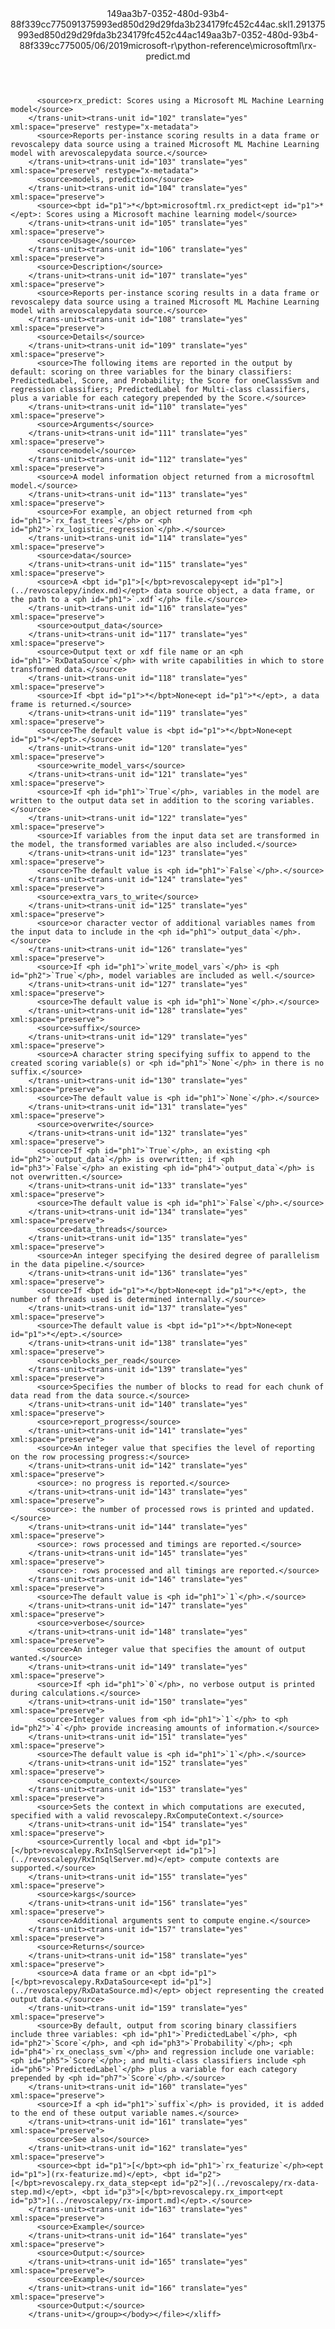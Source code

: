 <?xml version="1.0"?><xliff version="1.2" xmlns="urn:oasis:names:tc:xliff:document:1.2" xmlns:xsi="http://www.w3.org/2001/XMLSchema-instance" xsi:schemaLocation="urn:oasis:names:tc:xliff:document:1.2 xliff-core-1.2-transitional.xsd"><file datatype="xml" original="rx-predict.md" source-language="en-US" target-language="en-US"><header><tool tool-id="mdxliff" tool-name="mdxliff" tool-version="1.0-1931010" tool-company="Microsoft" /><xliffext:skl_file_name xmlns:xliffext="urn:microsoft:content:schema:xliffextensions">149aa3b7-0352-480d-93b4-88f339cc775091375993ed850d29d29fda3b234179fc452c44ac.skl</xliffext:skl_file_name><xliffext:version xmlns:xliffext="urn:microsoft:content:schema:xliffextensions">1.2</xliffext:version><xliffext:ms.openlocfilehash xmlns:xliffext="urn:microsoft:content:schema:xliffextensions">91375993ed850d29d29fda3b234179fc452c44ac</xliffext:ms.openlocfilehash><xliffext:ms.sourcegitcommit xmlns:xliffext="urn:microsoft:content:schema:xliffextensions">149aa3b7-0352-480d-93b4-88f339cc7750</xliffext:ms.sourcegitcommit><xliffext:ms.lasthandoff xmlns:xliffext="urn:microsoft:content:schema:xliffextensions">05/06/2019</xliffext:ms.lasthandoff><xliffext:ms.openlocfilepath xmlns:xliffext="urn:microsoft:content:schema:xliffextensions">microsoft-r\python-reference\microsoftml\rx-predict.md</xliffext:ms.openlocfilepath></header><body><group id="content" extype="content"><trans-unit id="101" translate="yes" xml:space="preserve" restype="x-metadata">
          <source>rx_predict: Scores using a Microsoft ML Machine Learning model</source>
        </trans-unit><trans-unit id="102" translate="yes" xml:space="preserve" restype="x-metadata">
          <source>Reports per-instance scoring results in a data frame or revoscalepy data source using a trained Microsoft ML Machine Learning model with arevoscalepydata source.</source>
        </trans-unit><trans-unit id="103" translate="yes" xml:space="preserve" restype="x-metadata">
          <source>models, prediction</source>
        </trans-unit><trans-unit id="104" translate="yes" xml:space="preserve">
          <source><bpt id="p1">*</bpt>microsoftml.rx_predict<ept id="p1">*</ept>: Scores using a Microsoft machine learning model</source>
        </trans-unit><trans-unit id="105" translate="yes" xml:space="preserve">
          <source>Usage</source>
        </trans-unit><trans-unit id="106" translate="yes" xml:space="preserve">
          <source>Description</source>
        </trans-unit><trans-unit id="107" translate="yes" xml:space="preserve">
          <source>Reports per-instance scoring results in a data frame or revoscalepy data source using a trained Microsoft ML Machine Learning model with arevoscalepydata source.</source>
        </trans-unit><trans-unit id="108" translate="yes" xml:space="preserve">
          <source>Details</source>
        </trans-unit><trans-unit id="109" translate="yes" xml:space="preserve">
          <source>The following items are reported in the output by default: scoring on three variables for the binary classifiers: PredictedLabel, Score, and Probability; the Score for oneClassSvm and regression classifiers; PredictedLabel for Multi-class classifiers, plus a variable for each category prepended by the Score.</source>
        </trans-unit><trans-unit id="110" translate="yes" xml:space="preserve">
          <source>Arguments</source>
        </trans-unit><trans-unit id="111" translate="yes" xml:space="preserve">
          <source>model</source>
        </trans-unit><trans-unit id="112" translate="yes" xml:space="preserve">
          <source>A model information object returned from a microsoftml model.</source>
        </trans-unit><trans-unit id="113" translate="yes" xml:space="preserve">
          <source>For example, an object returned from <ph id="ph1">`rx_fast_trees`</ph> or <ph id="ph2">`rx_logistic_regression`</ph>.</source>
        </trans-unit><trans-unit id="114" translate="yes" xml:space="preserve">
          <source>data</source>
        </trans-unit><trans-unit id="115" translate="yes" xml:space="preserve">
          <source>A <bpt id="p1">[</bpt>revoscalepy<ept id="p1">](../revoscalepy/index.md)</ept> data source object, a data frame, or the path to a <ph id="ph1">`.xdf`</ph> file.</source>
        </trans-unit><trans-unit id="116" translate="yes" xml:space="preserve">
          <source>output_data</source>
        </trans-unit><trans-unit id="117" translate="yes" xml:space="preserve">
          <source>Output text or xdf file name or an <ph id="ph1">`RxDataSource`</ph> with write capabilities in which to store transformed data.</source>
        </trans-unit><trans-unit id="118" translate="yes" xml:space="preserve">
          <source>If <bpt id="p1">*</bpt>None<ept id="p1">*</ept>, a data frame is returned.</source>
        </trans-unit><trans-unit id="119" translate="yes" xml:space="preserve">
          <source>The default value is <bpt id="p1">*</bpt>None<ept id="p1">*</ept>.</source>
        </trans-unit><trans-unit id="120" translate="yes" xml:space="preserve">
          <source>write_model_vars</source>
        </trans-unit><trans-unit id="121" translate="yes" xml:space="preserve">
          <source>If <ph id="ph1">`True`</ph>, variables in the model are written to the output data set in addition to the scoring variables.</source>
        </trans-unit><trans-unit id="122" translate="yes" xml:space="preserve">
          <source>If variables from the input data set are transformed in the model, the transformed variables are also included.</source>
        </trans-unit><trans-unit id="123" translate="yes" xml:space="preserve">
          <source>The default value is <ph id="ph1">`False`</ph>.</source>
        </trans-unit><trans-unit id="124" translate="yes" xml:space="preserve">
          <source>extra_vars_to_write</source>
        </trans-unit><trans-unit id="125" translate="yes" xml:space="preserve">
          <source>or character vector of additional variables names from the input data to include in the <ph id="ph1">`output_data`</ph>.</source>
        </trans-unit><trans-unit id="126" translate="yes" xml:space="preserve">
          <source>If <ph id="ph1">`write_model_vars`</ph> is <ph id="ph2">`True`</ph>, model variables are included as well.</source>
        </trans-unit><trans-unit id="127" translate="yes" xml:space="preserve">
          <source>The default value is <ph id="ph1">`None`</ph>.</source>
        </trans-unit><trans-unit id="128" translate="yes" xml:space="preserve">
          <source>suffix</source>
        </trans-unit><trans-unit id="129" translate="yes" xml:space="preserve">
          <source>A character string specifying suffix to append to the created scoring variable(s) or <ph id="ph1">`None`</ph> in there is no suffix.</source>
        </trans-unit><trans-unit id="130" translate="yes" xml:space="preserve">
          <source>The default value is <ph id="ph1">`None`</ph>.</source>
        </trans-unit><trans-unit id="131" translate="yes" xml:space="preserve">
          <source>overwrite</source>
        </trans-unit><trans-unit id="132" translate="yes" xml:space="preserve">
          <source>If <ph id="ph1">`True`</ph>, an existing <ph id="ph2">`output_data`</ph> is overwritten; if <ph id="ph3">`False`</ph> an existing <ph id="ph4">`output_data`</ph> is not overwritten.</source>
        </trans-unit><trans-unit id="133" translate="yes" xml:space="preserve">
          <source>The default value is <ph id="ph1">`False`</ph>.</source>
        </trans-unit><trans-unit id="134" translate="yes" xml:space="preserve">
          <source>data_threads</source>
        </trans-unit><trans-unit id="135" translate="yes" xml:space="preserve">
          <source>An integer specifying the desired degree of parallelism in the data pipeline.</source>
        </trans-unit><trans-unit id="136" translate="yes" xml:space="preserve">
          <source>If <bpt id="p1">*</bpt>None<ept id="p1">*</ept>, the number of threads used is determined internally.</source>
        </trans-unit><trans-unit id="137" translate="yes" xml:space="preserve">
          <source>The default value is <bpt id="p1">*</bpt>None<ept id="p1">*</ept>.</source>
        </trans-unit><trans-unit id="138" translate="yes" xml:space="preserve">
          <source>blocks_per_read</source>
        </trans-unit><trans-unit id="139" translate="yes" xml:space="preserve">
          <source>Specifies the number of blocks to read for each chunk of data read from the data source.</source>
        </trans-unit><trans-unit id="140" translate="yes" xml:space="preserve">
          <source>report_progress</source>
        </trans-unit><trans-unit id="141" translate="yes" xml:space="preserve">
          <source>An integer value that specifies the level of reporting on the row processing progress:</source>
        </trans-unit><trans-unit id="142" translate="yes" xml:space="preserve">
          <source>: no progress is reported.</source>
        </trans-unit><trans-unit id="143" translate="yes" xml:space="preserve">
          <source>: the number of processed rows is printed and updated.</source>
        </trans-unit><trans-unit id="144" translate="yes" xml:space="preserve">
          <source>: rows processed and timings are reported.</source>
        </trans-unit><trans-unit id="145" translate="yes" xml:space="preserve">
          <source>: rows processed and all timings are reported.</source>
        </trans-unit><trans-unit id="146" translate="yes" xml:space="preserve">
          <source>The default value is <ph id="ph1">`1`</ph>.</source>
        </trans-unit><trans-unit id="147" translate="yes" xml:space="preserve">
          <source>verbose</source>
        </trans-unit><trans-unit id="148" translate="yes" xml:space="preserve">
          <source>An integer value that specifies the amount of output wanted.</source>
        </trans-unit><trans-unit id="149" translate="yes" xml:space="preserve">
          <source>If <ph id="ph1">`0`</ph>, no verbose output is printed during calculations.</source>
        </trans-unit><trans-unit id="150" translate="yes" xml:space="preserve">
          <source>Integer values from <ph id="ph1">`1`</ph> to <ph id="ph2">`4`</ph> provide increasing amounts of information.</source>
        </trans-unit><trans-unit id="151" translate="yes" xml:space="preserve">
          <source>The default value is <ph id="ph1">`1`</ph>.</source>
        </trans-unit><trans-unit id="152" translate="yes" xml:space="preserve">
          <source>compute_context</source>
        </trans-unit><trans-unit id="153" translate="yes" xml:space="preserve">
          <source>Sets the context in which computations are executed, specified with a valid revoscalepy.RxComputeContext.</source>
        </trans-unit><trans-unit id="154" translate="yes" xml:space="preserve">
          <source>Currently local and <bpt id="p1">[</bpt>revoscalepy.RxInSqlServer<ept id="p1">](../revoscalepy/RxInSqlServer.md)</ept> compute contexts are supported.</source>
        </trans-unit><trans-unit id="155" translate="yes" xml:space="preserve">
          <source>kargs</source>
        </trans-unit><trans-unit id="156" translate="yes" xml:space="preserve">
          <source>Additional arguments sent to compute engine.</source>
        </trans-unit><trans-unit id="157" translate="yes" xml:space="preserve">
          <source>Returns</source>
        </trans-unit><trans-unit id="158" translate="yes" xml:space="preserve">
          <source>A data frame or an <bpt id="p1">[</bpt>revoscalepy.RxDataSource<ept id="p1">](../revoscalepy/RxDataSource.md)</ept> object representing the created output data.</source>
        </trans-unit><trans-unit id="159" translate="yes" xml:space="preserve">
          <source>By default, output from scoring binary classifiers include three variables: <ph id="ph1">`PredictedLabel`</ph>, <ph id="ph2">`Score`</ph>, and <ph id="ph3">`Probability`</ph>; <ph id="ph4">`rx_oneclass_svm`</ph> and regression include one variable: <ph id="ph5">`Score`</ph>; and multi-class classifiers include <ph id="ph6">`PredictedLabel`</ph> plus a variable for each category prepended by <ph id="ph7">`Score`</ph>.</source>
        </trans-unit><trans-unit id="160" translate="yes" xml:space="preserve">
          <source>If a <ph id="ph1">`suffix`</ph> is provided, it is added to the end of these output variable names.</source>
        </trans-unit><trans-unit id="161" translate="yes" xml:space="preserve">
          <source>See also</source>
        </trans-unit><trans-unit id="162" translate="yes" xml:space="preserve">
          <source><bpt id="p1">[</bpt><ph id="ph1">`rx_featurize`</ph><ept id="p1">](rx-featurize.md)</ept>, <bpt id="p2">[</bpt>revoscalepy.rx_data_step<ept id="p2">](../revoscalepy/rx-data-step.md)</ept>, <bpt id="p3">[</bpt>revoscalepy.rx_import<ept id="p3">](../revoscalepy/rx-import.md)</ept>.</source>
        </trans-unit><trans-unit id="163" translate="yes" xml:space="preserve">
          <source>Example</source>
        </trans-unit><trans-unit id="164" translate="yes" xml:space="preserve">
          <source>Output:</source>
        </trans-unit><trans-unit id="165" translate="yes" xml:space="preserve">
          <source>Example</source>
        </trans-unit><trans-unit id="166" translate="yes" xml:space="preserve">
          <source>Output:</source>
        </trans-unit></group></body></file></xliff>